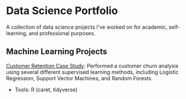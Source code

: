 # Data Science Portfolio

A collection of data science projects I've worked on for academic, self-learning, and professional purposes.

## Machine Learning Projects

[Customer Retention Case Study](https://rpubs.com/kellibelcher/769293): Performed a customer churn analysis using several different supervised learning methods, including Logistic Regression, Support Vector Machines, and Random Forests
- Tools: R (caret, tidyverse)
